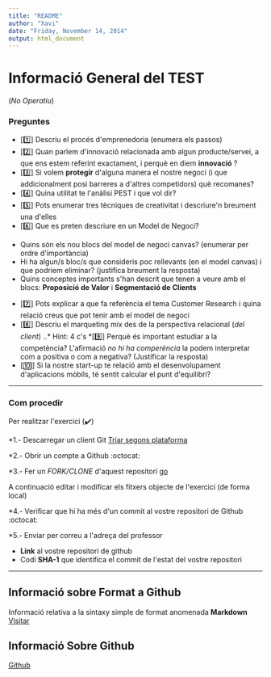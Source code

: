 ```yaml
---
title: "README"
author: "Xavi"
date: "Friday, November 14, 2014"
output: html_document
---
```



# Informació General del TEST
(_No Operatiu_)

### Preguntes
* [:one:] Descriu el procés d'emprenedoria (enumera els passos)
* [:two:] Quan parlem d'innovació relacionada amb algun producte/servei, a que ens estem referint exactament, i perquè en diem **innovació** ?
* [:three:] Si volem **protegir** d'alguna manera el nostre negoci (i que addicionalment posi barreres a d'altres competidors) què recomanes?
* [:four:] Quina utilitat te l'anàlisi PEST i que vol dir?
* [:five:] Pots enumerar tres tècniques de creativitat i descriure'n breument una d'elles
* [:six:] Que es preten descriure en un Model de Negoci?
+ Quins són els nou blocs del model de negoci canvas? (enumerar per ordre d'importància)
+ Hi ha algun/s bloc/s que consideris poc rellevants (en el model canvas) i que podriem eliminar? (justifica breument la resposta)
+ Quins conceptes importants s'han descrit que tenen a veure amb el blocs: **Proposició de Valor** i **Segmentació de Clients**
* [:seven:] Pots explicar a que fa referència el tema Customer Research i quina relació creus que pot tenir amb el model de negoci
* [:eight:] Descriu el marqueting mix des de la perspectiva relacional (_del client_)
..* Hint: 4 c's
*[:nine:] Perquè és important estudiar a la competència? L'afirmació _no hi ha comperència_ la podem interpretar com a positiva o com a negativa? (Justificar la resposta)
* [:keycap_ten:] Si la nostre start-up te relació amb el desenvolupament d'aplicacions mòbils, té sentit calcular el punt d'equilibri?
---


### Com procedir
Per realitzar l'exercici (:heavy_check_mark:)

*1.- Descarregar un client Git [Triar segons plataforma](http://git-scm.com/download)

*2.- Obrir un compte a Github :octocat:

*3.- Fer un _FORK/CLONE_ d'aquest repositori [go](https://github.com/xavi101/EmpInnUPC/)

A continuació editar i modificar els fitxers objecte de l'exercici (de forma local)

*4.- Verificar que hi ha més d'un commit al vostre repositori de Github :octocat:

*5.- Enviar per correu a l'adreça del professor
   + **Link** al vostre repositori de github
   + Codi **SHA-1** que identifica el commit de l'estat del vostre repositori
 
---

## Informació sobre Format a Github

Informació relativa a la sintaxy simple de format anomenada **Markdown** [Visitar](http://rmarkdown.rstudio.com/RMarkdownReferenceGuide.pdf)

## Informació Sobre Github
[Github](http://git-scm.com/doc)



